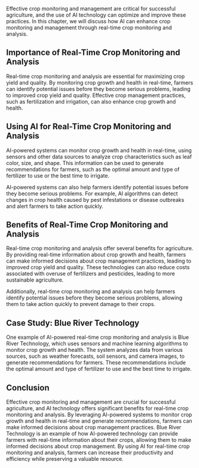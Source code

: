 
Effective crop monitoring and management are critical for successful agriculture, and the use of AI technology can optimize and improve these practices. In this chapter, we will discuss how AI can enhance crop monitoring and management through real-time crop monitoring and analysis.

Importance of Real-Time Crop Monitoring and Analysis
----------------------------------------------------

Real-time crop monitoring and analysis are essential for maximizing crop yield and quality. By monitoring crop growth and health in real-time, farmers can identify potential issues before they become serious problems, leading to improved crop yield and quality. Effective crop management practices, such as fertilization and irrigation, can also enhance crop growth and health.

Using AI for Real-Time Crop Monitoring and Analysis
---------------------------------------------------

AI-powered systems can monitor crop growth and health in real-time, using sensors and other data sources to analyze crop characteristics such as leaf color, size, and shape. This information can be used to generate recommendations for farmers, such as the optimal amount and type of fertilizer to use or the best time to irrigate.

AI-powered systems can also help farmers identify potential issues before they become serious problems. For example, AI algorithms can detect changes in crop health caused by pest infestations or disease outbreaks and alert farmers to take action quickly.

Benefits of Real-Time Crop Monitoring and Analysis
--------------------------------------------------

Real-time crop monitoring and analysis offer several benefits for agriculture. By providing real-time information about crop growth and health, farmers can make informed decisions about crop management practices, leading to improved crop yield and quality. These technologies can also reduce costs associated with overuse of fertilizers and pesticides, leading to more sustainable agriculture.

Additionally, real-time crop monitoring and analysis can help farmers identify potential issues before they become serious problems, allowing them to take action quickly to prevent damage to their crops.

Case Study: Blue River Technology
---------------------------------

One example of AI-powered real-time crop monitoring and analysis is Blue River Technology, which uses sensors and machine learning algorithms to monitor crop growth and health. The system analyzes data from various sources, such as weather forecasts, soil sensors, and camera images, to generate recommendations for farmers. These recommendations include the optimal amount and type of fertilizer to use and the best time to irrigate.

Conclusion
----------

Effective crop monitoring and management are crucial for successful agriculture, and AI technology offers significant benefits for real-time crop monitoring and analysis. By leveraging AI-powered systems to monitor crop growth and health in real-time and generate recommendations, farmers can make informed decisions about crop management practices. Blue River Technology is an example of how AI-powered technology can provide farmers with real-time information about their crops, allowing them to make informed decisions about crop management. By using AI for real-time crop monitoring and analysis, farmers can increase their productivity and efficiency while preserving a valuable resource.
